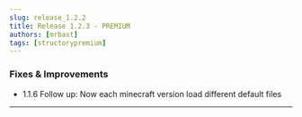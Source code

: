 ```yaml
---
slug: release_1.2.2
title: Release 1.2.3 - PREMIUM
authors: [mrbast]
tags: [structorypremium]
---
```



### Fixes & Improvements
- 1.1.6 Follow up: Now each minecraft version load different default files

---

